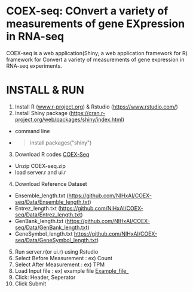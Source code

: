 # COEX-seq: COnvert a variety of measurements of gene EXpression in RNA-seq

COEX-seq is a web application(Shiny; a web application framework for R) framework for Convert a variety of measurements of gene expression in RNA-seq experiments. 


# INSTALL & RUN

1. Install R (www.r-project.org) & Rstudio (https://www.rstudio.com/)
2. Install Shiny package (https://cran.r-project.org/web/packages/shiny/index.html)
  - command line  
  - > install.packages("shiny") 
3. Download R codes [COEX-Seq](https://github.com/NIHxAI/COEX-seq/Data/COEX-seq.zip)
  - Unzip COEX-seq.zip
  - load server.r and ui.r
4. Download Reference Dataset 
  - Ensemble_length.txt (https://github.com/NIHxAI/COEX-seq/Data/Ensemble_length.txt) 
  - Entrez_length.txt (https://github.com/NIHxAI/COEX-seq/Data/Entrez_length.txt)
  - GenBank_length.txt (https://github.com/NIHxAI/COEX-seq/Data/GenBank_length.txt)
  - GeneSymbol_length.txt https://github.com/NIHxAI/COEX-seq/Data/GeneSymbol_length.txt)
5. Run server.r(or ui.r) using Rstudio
6. Select Before Measurement : ex) Count
7. Select After Measurement : ex) TPM
8. Load Input file : ex) example file [Example_file_](https://github.com/NIHxAI/COEX-seq/Data/RNAseq_readcount.txt)
9. Click: Header, Seperator
10. Click Submit




